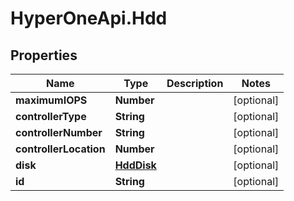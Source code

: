 # HyperOneApi.Hdd

## Properties
Name | Type | Description | Notes
------------ | ------------- | ------------- | -------------
**maximumIOPS** | **Number** |  | [optional] 
**controllerType** | **String** |  | [optional] 
**controllerNumber** | **String** |  | [optional] 
**controllerLocation** | **Number** |  | [optional] 
**disk** | [**HddDisk**](HddDisk.md) |  | [optional] 
**id** | **String** |  | [optional] 


